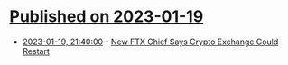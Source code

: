 # [Published on 2023-01-19](index.md)

* [2023-01-19, 21:40:00](https://slashdot.org/story/23/01/19/1944245/new-ftx-chief-says-crypto-exchange-could-restart?utm_source=rss1.0mainlinkanon&utm_medium=feed) - [New FTX Chief Says Crypto Exchange Could Restart](https://slashdot.org/story/23/01/19/1944245/new-ftx-chief-says-crypto-exchange-could-restart?utm_source=rss1.0mainlinkanon&utm_medium=feed)
